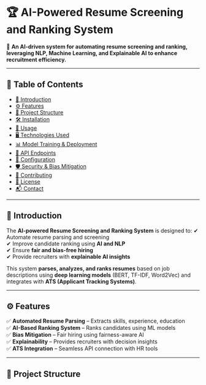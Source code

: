 
# 🏆 AI-Powered Resume Screening and Ranking System

🚀 **An AI-driven system for automating resume screening and ranking, leveraging NLP, Machine Learning, and Explainable AI to enhance recruitment efficiency.**

---

## 📖 **Table of Contents**
- [📌 Introduction](#-introduction)
- [⚙️ Features](#️-features)
- [📂 Project Structure](#-project-structure)
- [🛠️ Installation](#️-installation)
- [🚀 Usage](#-usage)
- [🖥️ Technologies Used](#️-technologies-used)
- [📊 Model Training & Deployment](#-model-training--deployment)
- [🔗 API Endpoints](#-api-endpoints)
- [🔧 Configuration](#-configuration)
- [🛡️ Security & Bias Mitigation](#️-security--bias-mitigation)
- [🤝 Contributing](#-contributing)
- [📜 License](#-license)
- [📬 Contact](#-contact)

---

## 📌 **Introduction**
The **AI-powered Resume Screening and Ranking System** is designed to:
✔ Automate resume parsing and screening  
✔ Improve candidate ranking using **AI and NLP**  
✔ Ensure **fair and bias-free hiring**  
✔ Provide recruiters with **explainable AI insights**  

This system **parses, analyzes, and ranks resumes** based on job descriptions using **deep learning models** (BERT, TF-IDF, Word2Vec) and integrates with **ATS (Applicant Tracking Systems)**.

---

## ⚙️ **Features**
✅ **Automated Resume Parsing** – Extracts skills, experience, education  
✅ **AI-Based Ranking System** – Ranks candidates using ML models  
✅ **Bias Mitigation** – Fair hiring using fairness-aware AI  
✅ **Explainability** – Provides recruiters with decision insights  
✅ **ATS Integration** – Seamless API connection with HR tools  

---

## 📂 **Project Structure**
